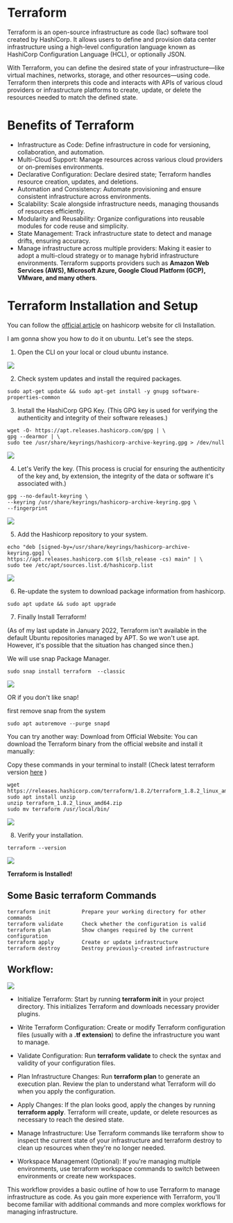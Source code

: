# Terraform
Terraform is an open-source infrastructure as code (Iac) software tool created by HashiCorp. It allows users to define and provision data center infrastructure using a high-level configuration language known as HashiCorp Configuration Language (HCL), or optionally JSON.

With Terraform, you can define the desired state of your infrastructure—like virtual machines, networks, storage, and other resources—using code. Terraform then interprets this code and interacts with APIs of various cloud providers or infrastructure platforms to create, update, or delete the resources needed to match the defined state.

# Benefits of Terraform
- Infrastructure as Code: Define infrastructure in code for versioning, collaboration, and automation.
- Multi-Cloud Support: Manage resources across various cloud providers or on-premises environments.
- Declarative Configuration: Declare desired state; Terraform handles resource creation, updates, and deletions.
- Automation and Consistency: Automate provisioning and ensure consistent infrastructure across environments.
- Scalability: Scale alongside infrastructure needs, managing thousands of resources efficiently.
- Modularity and Reusability: Organize configurations into reusable modules for code reuse and simplicity.
- State Management: Track infrastructure state to detect and manage drifts, ensuring accuracy.
- Manage infrastructure across multiple providers: Making it easier to adopt a multi-cloud strategy or to manage hybrid infrastructure environments. Terraform supports providers such as **Amazon Web Services (AWS), Microsoft Azure, Google Cloud Platform (GCP), VMware, and many others**.

# Terraform Installation and Setup

You can follow the [official article](https://developer.hashicorp.com/terraform/tutorials/aws-get-started/install-cli) on hashicorp website for cli Installation.

I am gonna show you how to do it on ubuntu. Let's see the steps.

1. Open the CLI on your local or cloud ubuntu instance. 
<img src="readme/terminal.png">

2. Check system updates and install the required packages.
```
sudo apt-get update && sudo apt-get install -y gnupg software-properties-common
```

3. Install the HashiCorp GPG Key. (This GPG key is used for verifying the authenticity and integrity of their software releases.)
```
wget -O- https://apt.releases.hashicorp.com/gpg | \
gpg --dearmor | \
sudo tee /usr/share/keyrings/hashicorp-archive-keyring.gpg > /dev/null
```
<img src="readme/key.png" >

4. Let's Verify the key. (This process is crucial for ensuring the authenticity of the key and, by extension, the integrity of the data or software it's associated with.)
```
gpg --no-default-keyring \
--keyring /usr/share/keyrings/hashicorp-archive-keyring.gpg \
--fingerprint
```
<img src="readme/key2.png" >

5. Add the Hashicorp repository to your system.
```
echo "deb [signed-by=/usr/share/keyrings/hashicorp-archive-keyring.gpg] \
https://apt.releases.hashicorp.com $(lsb_release -cs) main" | \
sudo tee /etc/apt/sources.list.d/hashicorp.list
```
<img src="readme/hasicorp-repo.png" >

6. Re-update the system to download package information from hashicorp.
```
sudo apt update && sudo apt upgrade
```
7. Finally Install Terraform!

(As of my last update in January 2022, Terraform isn't available in the default Ubuntu repositories managed by APT. So we won't use apt. However, it's possible that the situation has changed since then.)

We will use snap Package Manager.
```
sudo snap install terraform  --classic
```
<img src="readme/terra-install.png" >

OR if you don't like snap! 

first remove snap from the system
``` 
sudo apt autoremove --purge snapd 
```
You can try another way: Download from Official Website:
You can download the Terraform binary from the official website and install it manually:

Copy these commands in your terminal to install! (Check latest terraform version [here](https://developer.hashicorp.com/terraform/install) )

```
wget https://releases.hashicorp.com/terraform/1.8.2/terraform_1.8.2_linux_amd64.zip 
sudo apt install unzip
unzip terraform_1.8.2_linux_amd64.zip
sudo mv terraform /usr/local/bin/
```
<img src="readme/terra-install2.png" >

8. Verify your installation.
```
terraform --version
```
<img src="readme/version.png" >

**Terraform is Installed!**

## Some Basic terraform Commands
```
terraform init          Prepare your working directory for other commands
terraform validate      Check whether the configuration is valid
terraform plan          Show changes required by the current configuration
terraform apply         Create or update infrastructure
terraform destroy       Destroy previously-created infrastructure
```

## Workflow:
<img src="readme/Terraform-workflow.png" >

- Initialize Terraform: Start by running **terraform init** in your project directory. This initializes Terraform and downloads necessary provider plugins.

- Write Terraform Configuration: Create or modify Terraform configuration files (usually with a **.tf extension**) to define the infrastructure you want to manage.

- Validate Configuration: Run **terraform validate** to check the syntax and validity of your configuration files.

- Plan Infrastructure Changes: Run **terraform plan** to generate an execution plan. Review the plan to understand what Terraform will do when you apply the configuration.

- Apply Changes: If the plan looks good, apply the changes by running **terraform apply**. Terraform will create, update, or delete resources as necessary to reach the desired state.

- Manage Infrastructure: Use Terraform commands like terraform show to inspect the current state of your infrastructure and terraform destroy to clean up resources when they're no longer needed.

- Workspace Management (Optional): If you're managing multiple environments, use terraform workspace commands to switch between environments or create new workspaces.

This workflow provides a basic outline of how to use Terraform to manage infrastructure as code. As you gain more experience with Terraform, you'll become familiar with additional commands and more complex workflows for managing infrastructure.